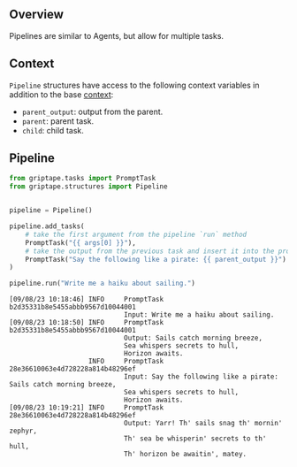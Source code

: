 ## Overview 
Pipelines are similar to Agents, but allow for multiple tasks.

## Context
`Pipeline` structures have access to the following context variables in addition to the base [context](./tasks.md#context):

* `parent_output`: output from the parent.
* `parent`: parent task.
* `child`: child task.


## Pipeline

```python
from griptape.tasks import PromptTask
from griptape.structures import Pipeline


pipeline = Pipeline()

pipeline.add_tasks(
    # take the first argument from the pipeline `run` method
    PromptTask("{{ args[0] }}"),
    # take the output from the previous task and insert it into the prompt
    PromptTask("Say the following like a pirate: {{ parent_output }}")
)

pipeline.run("Write me a haiku about sailing.")
```

```
[09/08/23 10:18:46] INFO     PromptTask b2d35331b8e5455abbb9567d10044001
                             Input: Write me a haiku about sailing.
[09/08/23 10:18:50] INFO     PromptTask b2d35331b8e5455abbb9567d10044001
                             Output: Sails catch morning breeze,
                             Sea whispers secrets to hull,
                             Horizon awaits.
                    INFO     PromptTask 28e36610063e4d728228a814b48296ef
                             Input: Say the following like a pirate: Sails catch morning breeze,
                             Sea whispers secrets to hull,
                             Horizon awaits.
[09/08/23 10:19:21] INFO     PromptTask 28e36610063e4d728228a814b48296ef
                             Output: Yarr! Th' sails snag th' mornin' zephyr,
                             Th' sea be whisperin' secrets to th' hull,
                             Th' horizon be awaitin', matey.
```
